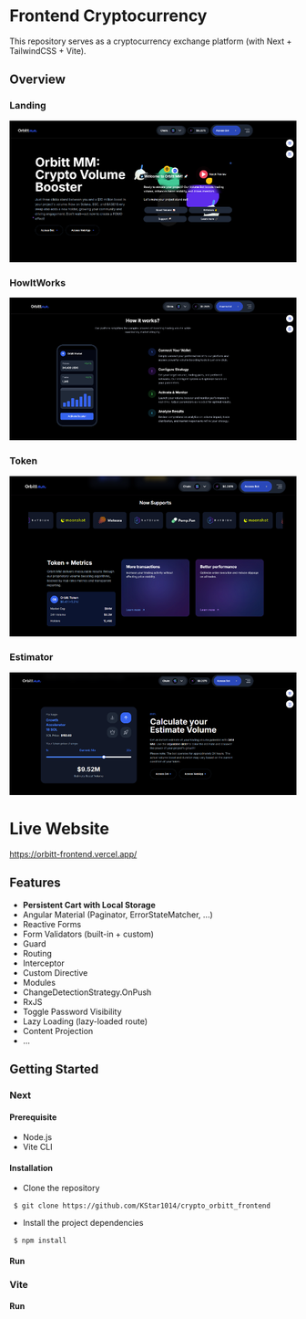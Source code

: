 # Frontend Cryptocurrency
This repository serves as a cryptocurrency exchange platform (with Next + TailwindCSS + Vite).

## Overview

### Landing
![landing](./images/landing.PNG)

### HowItWorks
![howItWorks](./images/how_it_works.PNG)

### Token
![token](./images/token.PNG)

### Estimator
![estimator](./images/calculator.PNG)


# Live Website
https://orbitt-frontend.vercel.app/

## Features
- **Persistent Cart with Local Storage**
- Angular Material (Paginator, ErrorStateMatcher, ...)
- Reactive Forms
- Form Validators (built-in + custom)
- Guard
- Routing
- Interceptor
- Custom Directive
- Modules
- ChangeDetectionStrategy.OnPush
- RxJS
- Toggle Password Visibility
- Lazy Loading (lazy-loaded route)
- Content Projection
- ...

## Getting Started
### Next
#### Prerequisite 
- Node.js
- Vite CLI
#### Installation
- Clone the repository
<pre><code> $ git clone https://github.com/KStar1014/crypto_orbitt_frontend  </code></pre>
- Install the project dependencies
<pre><code> $ npm install </code></pre>
#### Run


### Vite
#### Run


